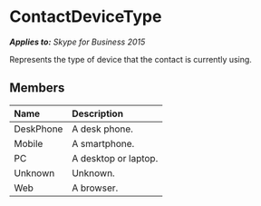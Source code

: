 
# ContactDeviceType


_**Applies to:** Skype for Business 2015_

Represents the type of device that the contact is currently using.
            
## Members



|**Name**|**Description**|
|:-----|:-----|
|DeskPhone|A desk phone.|
|Mobile|A smartphone.|
|PC|A desktop or laptop.|
|Unknown|Unknown.|
|Web|A browser.|
